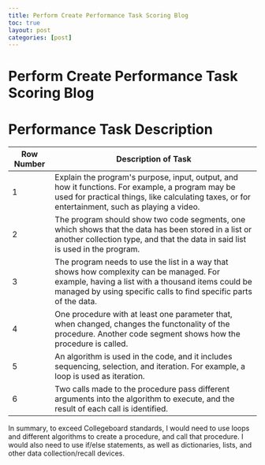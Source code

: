 ```yaml
---
title: Perform Create Performance Task Scoring Blog
toc: true
layout: post
categories: [post]
---
```

# Perform Create Performance Task Scoring Blog

# Performance Task Description
| Row Number | Description of Task | 
| --- | --- |
| 1 | Explain the program's purpose, input, output, and how it functions. For example, a program may be used for practical things, like calculating taxes, or for entertainment, such as playing a video. |
| 2 | The program should show two code segments, one which shows that the data has been stored in a list or another collection type, and that the data in said list is used in the program. |
| 3 | The program needs to use the list in a way that shows how complexity can be managed. For example, having a list with a thousand items could be managed by using specific calls to find specific parts of the data. |
| 4 | One procedure with at least one parameter that, when changed, changes the functonality of the procedure. Another code segment shows how the procedure is called. |
| 5 | An algorithm is used in the code, and it includes sequencing, selection, and iteration. For example, a loop is used as iteration. |
| 6 | Two calls made to the procedure pass different arguments into the algorithm to execute, and the result of each call is identified. |

In summary, to exceed Collegeboard standards, I would need to use loops and different algorithms to create a procedure, and call that procedure. I would also need to use if/else statements, as well as dictionaries, lists, and other data collection/recall devices.